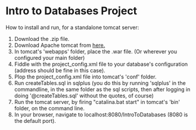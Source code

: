 # Intro to Databases Project

How to install and run, for a standalone tomcat server:

1. Download the .zip file.
2. Download Apache tomcat from <a href="https://tomcat.apache.org/download-90.cgi">here.</a>
3. In tomcat's 'webapps' folder, place the .war file. (Or wherever you configured your main folder)
4. Fiddle with the project_config.xml file to your database's configuration (address should be fine in this case).
5. Plop the project_config.xml file into tomcat's 'conf' folder.
6. Run createTables.sql in sqlplus (you do this by running 'sqlplus' in the commandline, in the same folder as the sql scripts, then after logging in doing '@createTables.sql' without the quotes, of course)
7. Run the tomcat server, by firing "catalina.bat start" in tomcat's 'bin' folder, on the command line.
8. In your browser, navigate to localhost:8080/IntroToDatabases (8080 is the default port).